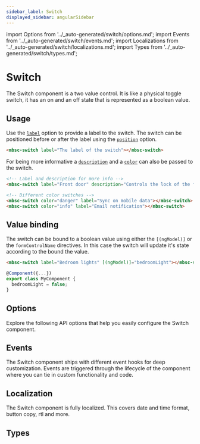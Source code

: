 ```yaml
---
sidebar_label: Switch
displayed_sidebar: angularSidebar
---
```


import Options from '../\_auto-generated/switch/options.md';
import Events from '../\_auto-generated/switch/events.md';
import Localizations from '../\_auto-generated/switch/localizations.md';
import Types from '../\_auto-generated/switch/types.md';

# Switch

The Switch component is a two value control. It is like a physical toggle switch, it has an on and an off state that is represented as a boolean value.

## Usage

Use the [`label`](#opt-label) option to provide a label to the switch.
The switch can be positioned before or after the label using the [`position`](#opt-position) option.

```html
<mbsc-switch label="The label of the switch"></mbsc-switch>
```

For being more informative a [`description`](#opt-description) and a [`color`](#opt-color) can also be passed to the switch.

```html
<!-- Label and description for more info -->
<mbsc-switch label="Front door" description="Controls the lock of the front door." [(ngModel)]="myFrontLock"></mbsc-switch>

<!-- Different color switches -->
<mbsc-switch color="danger" label="Sync on mobile data"></mbsc-switch>
<mbsc-switch color="info" label="Email notification"></mbsc-switch>
```
## Value binding

The switch can be bound to a boolean value using either the `[(ngModel)]` or the `formControlName` directives. In this case the switch will update it's state according to the bound the value.

```html
<mbsc-switch label="Bedroom lights" [(ngModel)]="bedroomLight"></mbsc-switch>
```

```ts
@Component({...})
export class MyComponent {
  bedroomLight = false;
}
```

<div className="option-list">

## Options
Explore the following API options that help you easily configure the Switch component.

<Options />

## Events
The Switch component ships with different event hooks for deep customization. Events are triggered through the lifecycle of the component where you can tie in custom functionality and code.

<Events />

## Localization
The Switch component is fully localized. This covers date and time format, button copy, rtl and more.

<Localizations />

## Types

<Types />

</div>
